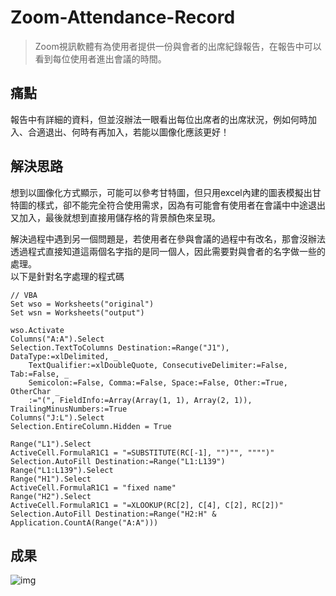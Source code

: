 # Zoom-Attendance-Record
> Zoom視訊軟體有為使用者提供一份與會者的出席紀錄報告，在報告中可以看到每位使用者進出會議的時間。

## 痛點
報告中有詳細的資料，但並沒辦法一眼看出每位出席者的出席狀況，例如何時加入、合適退出、何時有再加入，若能以圖像化應該更好！

## 解決思路
想到以圖像化方式顯示，可能可以參考甘特圖，但只用excel內建的圖表模擬出甘特圖的樣式，卻不能完全符合使用需求，因為有可能會有使用者在會議中中途退出又加入，最後就想到直接用儲存格的背景顏色來呈現。  

解決過程中遇到另一個問題是，若使用者在參與會議的過程中有改名，那會沒辦法透過程式直接知道這兩個名字指的是同一個人，因此需要對與會者的名字做一些的處理。  
以下是針對名字處理的程式碼  
```
// VBA
Set wso = Worksheets("original")
Set wsn = Worksheets("output")

wso.Activate
Columns("A:A").Select
Selection.TextToColumns Destination:=Range("J1"), DataType:=xlDelimited, _
    TextQualifier:=xlDoubleQuote, ConsecutiveDelimiter:=False, Tab:=False, _
    Semicolon:=False, Comma:=False, Space:=False, Other:=True, OtherChar _
    :="(", FieldInfo:=Array(Array(1, 1), Array(2, 1)), TrailingMinusNumbers:=True
Columns("J:L").Select
Selection.EntireColumn.Hidden = True
    
Range("L1").Select
ActiveCell.FormulaR1C1 = "=SUBSTITUTE(RC[-1], "")"", """")"
Selection.AutoFill Destination:=Range("L1:L139")
Range("L1:L139").Select
Range("H1").Select
ActiveCell.FormulaR1C1 = "fixed name"
Range("H2").Select
ActiveCell.FormulaR1C1 = "=XLOOKUP(RC[2], C[4], C[2], RC[2])"
Selection.AutoFill Destination:=Range("H2:H" & Application.CountA(Range("A:A")))
```

## 成果
![img](https://github.com/JT-427/Zoom-Attendance-Record/blob/master/zoom_demo.gif)
